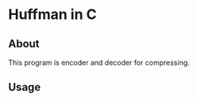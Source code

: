# Huffman in C

## About 

This program is encoder and decoder for compressing.


## Usage 

``````````````````````````````````````````````````````````````````````````````````
